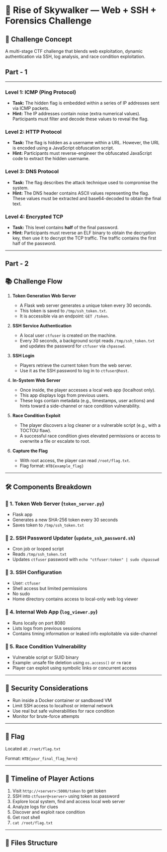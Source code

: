 # 🔐 Rise of Skywalker — Web + SSH + Forensics Challenge

## 🧠 Challenge Concept

A multi-stage CTF challenge that blends web exploitation, dynamic authentication via SSH, log analysis, and race condition exploitation.

 ## Part - 1
---

### Level 1: ICMP (Ping Protocol)

- **Task:** The hidden flag is embedded within a series of IP addresses sent via ICMP packets.
- **Hint:** The IP addresses contain noise (extra numerical values). Participants must filter and decode these values to reveal the flag.

### Level 2: HTTP Protocol

- **Task:** The flag is hidden as a username within a URL. However, the URL is encoded using a JavaScript obfuscation script.
- **Hint:** Participants must reverse-engineer the obfuscated JavaScript code to extract the hidden username.

### Level 3: DNS Protocol

- **Task:** The flag describes the attack technique used to compromise the system.
- **Hint:** The DNS header contains ASCII values representing the flag. These values must be extracted and base64-decoded to obtain the final text.

### Level 4: Encrypted TCP

- **Task:** This level contains **half** of the final password.
- **Hint:** Participants must reverse an ELF binary to obtain the decryption key, then use it to decrypt the TCP traffic. The traffic contains the first half of the password.

--- 
## Part - 2

## 📚 Challenge Flow

1. **Token Generation Web Server**
   - A Flask web server generates a unique token every 30 seconds.
   - This token is saved to `/tmp/ssh_token.txt`.
   - It is accessible via an endpoint: `GET /token`.

2. **SSH Service Authentication**
   - A local user `ctfuser` is created on the machine.
   - Every 30 seconds, a background script reads `/tmp/ssh_token.txt` and updates the password for `ctfuser` via `chpasswd`.

3. **SSH Login**
   - Players retrieve the current token from the web server.
   - Use it as the SSH password to log in to `ctfuser@host`.

4. **In-System Web Server**
   - Once inside, the player accesses a local web app (localhost only).
   - This app displays logs from previous users.
   - These logs contain metadata (e.g., timestamps, user actions) and hints toward a side-channel or race condition vulnerability.

5. **Race Condition Exploit**
   - The player discovers a log cleaner or a vulnerable script (e.g., with a TOCTOU flaw).
   - A successful race condition gives elevated permissions or access to overwrite a file or escalate to root.

6. **Capture the Flag**
   - With root access, the player can read `/root/flag.txt`.
   - Flag format: `HTB{example_flag}`

---

## 🛠️ Components Breakdown

### 🔸 1. Token Web Server (`token_server.py`)
- Flask app
- Generates a new SHA-256 token every 30 seconds
- Saves token to `/tmp/ssh_token.txt`

### 🔸 2. SSH Password Updater (`update_ssh_password.sh`)
- Cron job or looped script
- Reads `/tmp/ssh_token.txt`
- Updates `ctfuser` password with `echo "ctfuser:token" | sudo chpasswd`

### 🔸 3. SSH Configuration
- User: `ctfuser`
- Shell access but limited permissions
- No sudo
- Home directory contains access to local-only web log viewer

### 🔸 4. Internal Web App (`log_viewer.py`)
- Runs locally on port 8080
- Lists logs from previous sessions
- Contains timing information or leaked info exploitable via side-channel

### 🔸 5. Race Condition Vulnerability
- Vulnerable script or SUID binary
- Example: unsafe file deletion using `os.access()` or `rm` race
- Player can exploit using symbolic links or concurrent access

---

## 🔐 Security Considerations

- Run inside a Docker container or sandboxed VM
- Limit SSH access to localhost or internal network
- Use real but safe vulnerabilities for race condition
- Monitor for brute-force attempts

---

## 🏁 Flag

Located at: `/root/flag.txt`

Format: `HTB{your_final_flag_here}`

---

## 🔄 Timeline of Player Actions

1. Visit `http://<server>:5000/token` to get token
2. SSH into `ctfuser@<server>` using token as password
3. Explore local system, find and access local web server
4. Analyze logs for clues
5. Discover and exploit race condition
6. Get root shell
7. `cat /root/flag.txt`

---

## 📂 Files Structure

